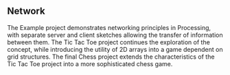 ## Network
The Example project demonstrates networking principles in Processing, with separate server and client sketches allowing the transfer of information between them. The Tic Tac Toe project continues the exploration of the concept, while introducing the utility of 2D arrays into a game dependent on grid structures. The final Chess project extends the characteristics of the Tic Tac Toe project into a more sophisticated chess game.
